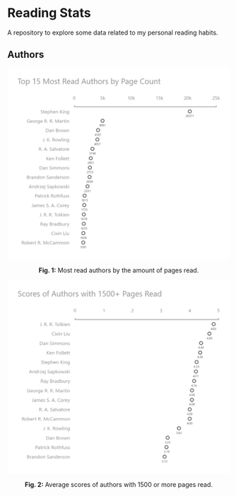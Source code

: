 # Reading Stats

A repository to explore some data related to my personal reading habits.

## Authors

<div align="center">
    <img src="https://github.com/ffiza/reading-stats/blob/main/images/most_read_authors.png?raw=true" width="650">
    <p><b>Fig. 1:</b> Most read authors by the amount of pages read.</p>
</div>

<div align="center">
    <img src="https://github.com/ffiza/reading-stats/blob/main/images/authors_scores.png?raw=true" width="650">
    <p><b>Fig. 2:</b> Average scores of authors with 1500 or more pages read.</p>
</div>
